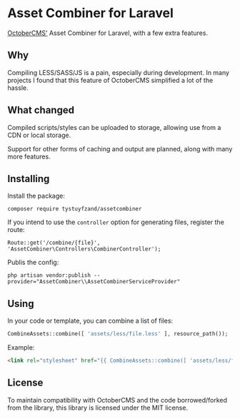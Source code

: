 Asset Combiner for Laravel
==========================

[OctoberCMS'](https://octobercms.com) Asset Combiner for Laravel, with a few extra features.

Why
---

Compiling LESS/SASS/JS is a pain, especially during development. In many projects I found that this feature of OctoberCMS simplified a lot of the hassle.

What changed
------------

Compiled scripts/styles can be uploaded to storage, allowing use from a CDN or local storage.

Support for other forms of caching and output are planned, along with many more features.

Installing
----------

Install the package:

```
composer require tystuyfzand/assetcombiner
```

If you intend to use the `controller` option for generating files, register the route:

```
Route::get('/combine/{file}', 'AssetCombiner\Controllers\CombinerController');
```

Publis the config:

```
php artisan vendor:publish --provider="AssetCombiner\\AssetCombinerServiceProvider"
```

Using
-----

In your code or template, you can combine a list of files:

```php
CombineAssets::combine([ 'assets/less/file.less' ], resource_path());
```

Example:

```html
<link rel="stylesheet" href="{{ CombineAssets::combine([ 'assets/less/file.less' ], resource_path()) }}">
```

License
-------

To maintain compatibility with OctoberCMS and the code borrowed/forked from the library, this library is licensed under the MIT license.